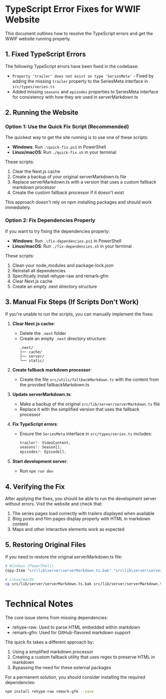 # TypeScript Error Fixes for WWIF Website

This document outlines how to resolve the TypeScript errors and get the WWIF website running properly.

## 1. Fixed TypeScript Errors

The following TypeScript errors have been fixed in the codebase:

- `Property 'trailer' does not exist on type 'SeriesMeta'` - Fixed by adding the missing `trailer` property to the SeriesMeta interface in `src/types/series.ts`
- Added missing `seasons` and `episodes` properties to SeriesMeta interface for consistency with how they are used in serverMarkdown.ts

## 2. Running the Website

### Option 1: Use the Quick Fix Script (Recommended)

The quickest way to get the site running is to use one of these scripts:

- **Windows**: Run `.\quick-fix.ps1` in PowerShell
- **Linux/macOS**: Run `./quick-fix.sh` in your terminal

These scripts:
1. Clear the Next.js cache
2. Create a backup of your original serverMarkdown.ts file
3. Replace serverMarkdown.ts with a version that uses a custom fallback markdown processor
4. Create the custom fallback processor if it doesn't exist

This approach doesn't rely on npm installing packages and should work immediately.

### Option 2: Fix Dependencies Properly

If you want to try fixing the dependencies properly:

- **Windows**: Run `.\fix-dependencies.ps1` in PowerShell
- **Linux/macOS**: Run `./fix-dependencies.sh` in your terminal

These scripts:
1. Clean your node_modules and package-lock.json
2. Reinstall all dependencies
3. Specifically install rehype-raw and remark-gfm
4. Clear Next.js cache
5. Create an empty .next directory structure

## 3. Manual Fix Steps (If Scripts Don't Work)

If you're unable to run the scripts, you can manually implement the fixes:

1. **Clear Next.js cache**:
   - Delete the `.next` folder
   - Create an empty `.next` directory structure:
     ```
     .next/
     ├── cache/
     ├── server/
     └── static/
     ```

2. **Create fallback markdown processor**:
   - Create the file `src/utils/fallbackMarkdown.ts` with the content from the provided fallbackMarkdown.ts

3. **Update serverMarkdown.ts**:
   - Make a backup of the original `src/lib/server/serverMarkdown.ts` file
   - Replace it with the simplified version that uses the fallback processor

4. **Fix TypeScript errors**:
   - Ensure the `SeriesMeta` interface in `src/types/series.ts` includes:
     ```typescript
     trailer?: VideoContent;
     seasons?: Season[];
     episodes?: Episode[];
     ```

5. **Start development server**:
   - Run `npm run dev`

## 4. Verifying the Fix

After applying the fixes, you should be able to run the development server without errors. Visit the website and check that:

1. The series pages load correctly with trailers displayed when available
2. Blog posts and film pages display properly with HTML in markdown content
3. Maps and other interactive elements work as expected

## 5. Restoring Original Files

If you need to restore the original serverMarkdown.ts file:

```bash
# Windows (PowerShell)
Copy-Item "src\lib\server\serverMarkdown.ts.bak" "src\lib\server\serverMarkdown.ts"

# Linux/macOS
cp src/lib/server/serverMarkdown.ts.bak src/lib/server/serverMarkdown.ts
```

# Technical Notes

The core issue stems from missing dependencies:
- rehype-raw: Used to parse HTML embedded within markdown
- remark-gfm: Used for GitHub-flavored markdown support

The quick fix takes a different approach by:
1. Using a simplified markdown processor 
2. Creating a custom fallback utility that uses regex to preserve HTML in markdown
3. Bypassing the need for these external packages

For a permanent solution, you should consider installing the required dependencies:
```bash
npm install rehype-raw remark-gfm --save
``` 